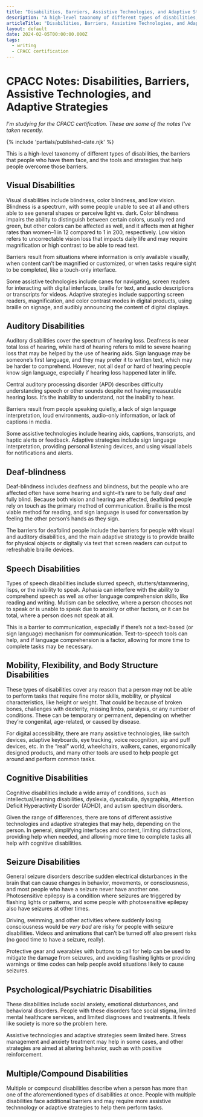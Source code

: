 ```yaml
---
title: "Disabilities, Barriers, Assistive Technologies, and Adaptive Strategies | CPACC Notes | Writing | Dustin Whisman"
description: "A high-level taxonomy of different types of disabilities, the barriers that people who have them face, and the tools and strategies that help people overcome those barriers."
articleTitle: "Disabilities, Barriers, Assistive Technologies, and Adaptive Strategies"
layout: default
date: 2024-02-05T00:00:00.000Z
tags:
  - writing
  - CPACC certification
---
```


# CPACC Notes: Disabilities, Barriers, Assistive Technologies, and Adaptive Strategies

_I'm studying for the CPACC certification. These are some of the notes I've taken recently._

{% include 'partials/published-date.njk' %}

This is a high-level taxonomy of different types of disabilities, the barriers that people who have them face, and the tools and strategies that help people overcome those barriers.

## Visual Disabilities

Visual disabilities include blindness, color blindness, and low vision. Blindness is a spectrum, with some people unable to see at all and others able to see general shapes or perceive light vs. dark. Color blindness impairs the ability to distinguish between certain colors, usually red and green, but other colors can be affected as well, and it affects men at higher rates than women–1 in 12 compared to 1 in 200, respectively. Low vision refers to uncorrectable vision loss that impacts daily life and may require magnification or high contrast to be able to read text.

Barriers result from situations where information is only available visually, when content can’t be magnified or customized, or when tasks require sight to be completed, like a touch-only interface.

Some assistive technologies include canes for navigating, screen readers for interacting with digital interfaces, braille for text, and audio descriptions or transcripts for videos. Adaptive strategies include supporting screen readers, magnification, and color contrast modes in digital products, using braille on signage, and audibly announcing the content of digital displays.

## Auditory Disabilities

Auditory disabilities cover the spectrum of hearing loss. Deafness is near total loss of hearing, while hard of hearing refers to mild to severe hearing loss that may be helped by the use of hearing aids. Sign language may be someone’s first language, and they may prefer it to written text, which may be harder to comprehend. However, not all deaf or hard of hearing people know sign language, especially if hearing loss happened later in life.

Central auditory processing disorder (APD) describes difficulty understanding speech or other sounds despite not having measurable hearing loss. It’s the inability to understand, not the inability to hear.

Barriers result from people speaking quietly, a lack of sign language interpretation, loud environments, audio-only information, or lack of captions in media.

Some assistive technologies include hearing aids, captions, transcripts, and haptic alerts or feedback. Adaptive strategies include sign language interpretation, providing personal listening devices, and using visual labels for notifications and alerts.

## Deaf-blindness

Deaf-blindness includes deafness and blindness, but the people who are affected often have some hearing and sight–it’s rare to be fully deaf _and_ fully blind. Because both vision and hearing are affected, deafblind people rely on touch as the primary method of communication. Braille is the most viable method for reading, and sign language is used for conversation by feeling the other person’s hands as they sign.

The barriers for deafblind people include the barriers for people with visual and auditory disabilities, and the main adaptive strategy is to provide braille for physical objects or digitally via text that screen readers can output to refreshable braille devices.

## Speech Disabilities

Types of speech disabilities include slurred speech, stutters/stammering, lisps, or the inability to speak. Aphasia can interfere with the ability to comprehend speech as well as other language comprehension skills, like reading and writing. Mutism can be selective, where a person chooses not to speak or is unable to speak due to anxiety or other factors, or it can be total, where a person does not speak at all.

This is a barrier to communication, especially if there’s not a text-based (or sign language) mechanism for communication. Text-to-speech tools can help, and if language comprehension is a factor, allowing for more time to complete tasks may be necessary.

## Mobility, Flexibility, and Body Structure Disabilities

These types of disabilities cover any reason that a person may not be able to perform tasks that require fine motor skills, mobility, or physical characteristics, like height or weight. That could be because of broken bones, challenges with dexterity, missing limbs, paralysis, or any number of conditions. These can be temporary or permanent, depending on whether they’re congenital, age-related, or caused by disease.

For digital accessibility, there are many assistive technologies, like switch devices, adaptive keyboards, eye tracking, voice recognition, sip and puff devices, etc. In the “real” world, wheelchairs, walkers, canes, ergonomically designed products, and many other tools are used to help people get around and perform common tasks.

## Cognitive Disabilities

Cognitive disabilities include a wide array of conditions, such as intellectual/learning disabilities, dyslexia, dyscalculia, dysgraphia, Attention Deficit Hyperactivity Disorder (ADHD), and autism spectrum disorders.

Given the range of differences, there are tons of different assistive technologies and adaptive strategies that may help, depending on the person. In general, simplifying interfaces and content, limiting distractions, providing help when needed, and allowing more time to complete tasks all help with cognitive disabilities.

## Seizure Disabilities

General seizure disorders describe sudden electrical disturbances in the brain that can cause changes in behavior, movements, or consciousness, and most people who have a seizure never have another one. Photosensitive epilepsy is a condition where seizures are triggered by flashing lights or patterns, and some people with photosensitive epilepsy also have seizures at other times.

Driving, swimming, and other activities where suddenly losing consciousness would be _very bad_ are risky for people with seizure disabilities. Videos and animations that can’t be turned off also present risks (no good time to have a seizure, really).

Protective gear and wearables with buttons to call for help can be used to mitigate the damage from seizures, and avoiding flashing lights or providing warnings or time codes can help people avoid situations likely to cause seizures.

## Psychological/Psychiatric Disabilities

These disabilities include social anxiety, emotional disturbances, and behavioral disorders. People with these disorders face social stigma, limited mental healthcare services, and limited diagnoses and treatments. It feels like society is more so the problem here.

Assistive technologies and adaptive strategies seem limited here. Stress management and anxiety treatment may help in some cases, and other strategies are aimed at altering behavior, such as with positive reinforcement.

## Multiple/Compound Disabilities

Multiple or compound disabilities describe when a person has more than one of the aforementioned types of disabilities at once. People with multiple disabilities face additional barriers and may require more assistive technnology or adaptive strategies to help them perform tasks.
